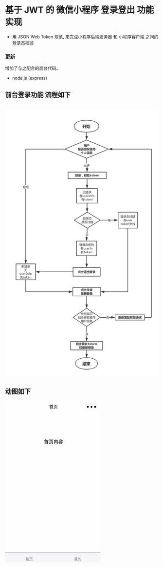 # 基于 JWT 的 微信小程序 登录登出 功能实现

* 用 JSON Web Token 规范, 来完成小程序后端服务器 和 小程序客户端 之间的登录态校验

### 更新
 增加了与之配合的后台代码。
  * node.js (express)

## 前台登录功能 流程如下
   ![流程图](./flowChart.png)
## 动图如下
   ![动图演示](./loginDemo.gif)
